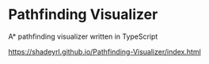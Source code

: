# Pathfinding Visualizer
A* pathfinding visualizer written in TypeScript

https://shadeyrl.github.io/Pathfinding-Visualizer/index.html
